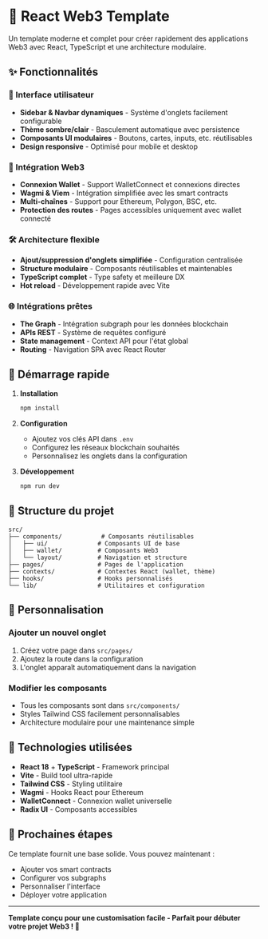 # 🚀 React Web3 Template

Un template moderne et complet pour créer rapidement des applications Web3 avec React, TypeScript et une architecture modulaire.

## ✨ Fonctionnalités

### 🎨 Interface utilisateur
- **Sidebar & Navbar dynamiques** - Système d'onglets facilement configurable
- **Thème sombre/clair** - Basculement automatique avec persistence
- **Composants UI modulaires** - Boutons, cartes, inputs, etc. réutilisables
- **Design responsive** - Optimisé pour mobile et desktop

### 🔐 Intégration Web3
- **Connexion Wallet** - Support WalletConnect et connexions directes
- **Wagmi & Viem** - Intégration simplifiée avec les smart contracts
- **Multi-chaînes** - Support pour Ethereum, Polygon, BSC, etc.
- **Protection des routes** - Pages accessibles uniquement avec wallet connecté

### 🛠 Architecture flexible
- **Ajout/suppression d'onglets simplifiée** - Configuration centralisée
- **Structure modulaire** - Composants réutilisables et maintenables
- **TypeScript complet** - Type safety et meilleure DX
- **Hot reload** - Développement rapide avec Vite

### 🌐 Intégrations prêtes
- **The Graph** - Intégration subgraph pour les données blockchain
- **APIs REST** - Système de requêtes configuré
- **State management** - Context API pour l'état global
- **Routing** - Navigation SPA avec React Router

## 🚀 Démarrage rapide

1. **Installation**
   ```bash
   npm install
   ```

2. **Configuration**
   - Ajoutez vos clés API dans `.env`
   - Configurez les réseaux blockchain souhaités
   - Personnalisez les onglets dans la configuration

3. **Développement**
   ```bash
   npm run dev
   ```

## 📁 Structure du projet

```
src/
├── components/           # Composants réutilisables
│   ├── ui/              # Composants UI de base
│   ├── wallet/          # Composants Web3
│   └── layout/          # Navigation et structure
├── pages/               # Pages de l'application
├── contexts/            # Contextes React (wallet, thème)
├── hooks/               # Hooks personnalisés
└── lib/                 # Utilitaires et configuration
```

## 🎯 Personnalisation

### Ajouter un nouvel onglet
1. Créez votre page dans `src/pages/`
2. Ajoutez la route dans la configuration
3. L'onglet apparaît automatiquement dans la navigation

### Modifier les composants
- Tous les composants sont dans `src/components/`
- Styles Tailwind CSS facilement personnalisables
- Architecture modulaire pour une maintenance simple

## 🔧 Technologies utilisées

- **React 18** + **TypeScript** - Framework principal
- **Vite** - Build tool ultra-rapide
- **Tailwind CSS** - Styling utilitaire
- **Wagmi** - Hooks React pour Ethereum
- **WalletConnect** - Connexion wallet universelle
- **Radix UI** - Composants accessibles

## 📝 Prochaines étapes

Ce template fournit une base solide. Vous pouvez maintenant :
- Ajouter vos smart contracts
- Configurer vos subgraphs
- Personnaliser l'interface
- Déployer votre application

---

**Template conçu pour une customisation facile - Parfait pour débuter votre projet Web3 ! 🎉**
